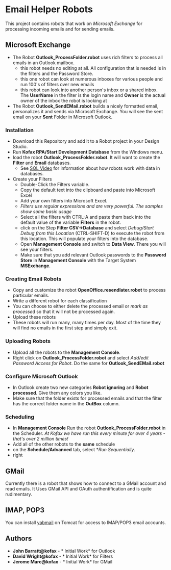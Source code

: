 # Email Helper Robots
This project contains robots that work on *Microsoft Exchange* for processing incoming emails and for sending emails.

## Microsoft Exchange
* The Robot **Outlook_ProcessFolder.robot** uses rich filters to process all emails in an Outlook mailbox.
  * this robot needs no editing at all. All configuration that is needed is in the filters and the Password Store.
  * this one robot can look at numerous inboxes for various people and run 100's of filters over new emails
  * this robot can look into another person's inbox or a shared inbox. The **UserName** in the filter is the login name and **Owner** is the actual owner of the inbox the robot is looking at
* The Robot **Outlook_SendEMail.robot** builds a nicely formatted email, personalizes it and sends via Microsoft Exchange. You will see the sent email on your **Sent** Folder in Microsoft Outlook.

### Installation
* Download this Repository and add it to a Robot project in your Design Studio.
* Run **Kofax RPA/Start Development Database** from the Windows menu. 
* load the robot **Outlook_ProcessFolder.robot**. It will want to create the **Filter** and **Email** databases.
  * See [SQL Video](https://www.dropbox.com/s/2k2as07yinjijps/Kapow%20-%20Data%20In%20Sql.mp4?dl=0) for information about how robots work with data in databases.
* Create your Filters
  * Double-Click the Filters variable.
  * Copy the default text into the clipboard and paste into Microsoft Excel
  * Add your own filters into Microsoft Excel.
  * *Filters use regular expressions and are very powerful. The samples show some basic usage*
  * Select all the filters with CTRL-A and paste them back into the default value of the variable **Filters** in the robot.
  * click on the Step **Filter CSV->Database** and select *Debug/Start Debug from this Location* (CTRL-SHIFT-D) to execute the robot from this location. This will populate your filters into the database.
  * Open **Management Console** and switch to **Data View**. There you will see your filters.
  * Make sure that you add relevant Outlook passwords to the **Password Store** in **Management Console** with the Target System **MSExchange**.
### Creating Email Robots
* Copy and customize the robot **OpenOffice.resendlater.robot** to process particular emails.
* Write a different robot for each classification
* You can choose to either delete the processed email or *mark as processe*d so that it will not be processed again.
* Upload these robots
* These robots will run many, many times per day. Most of the time they will find no emails in the first step and simply exit.
### Uploading Robots
* Upload all the robots to the **Management Console**.
* Right click on **Outlook_ProcessFolder.robot** and select *Add/edit Password Access for Robot*. Do the same for **Outlook_SendEMail.robot**

### Configure Microsoft Outlook ###
* In Outlook create two new categories **Robot ignoring** and **Robot processed**. Give them any colors you like.
* Make sure that the folder exists for processed emails and that the filter has the correct folder name in the **OutBox** column.

### Scheduling
 * In **Management Console** Run the robot **Outlook_ProcessFolder.robot** in the Scheduler. *At Kofax we have run this every minute for over 4 years - that's over 2 million times!*
 * Add all of the other robots to the **same** schedule
 * on the **Schedule/Advanced** tab, select **Run Sequentially*.
 * right
 
## GMail
Currently there is a robot that shows how to connect to a GMail account and read emails. It Uses GMail API and OAuth authentification and is quite rudimentary.

## IMAP, POP3
You can install [yabmail](http://yawebmail.sourceforge.net/overview.html) on Tomcat for access to IMAP/POP3 email accounts.

## Authors

* **John Barratt@kofax** - * Initial Work* for Outlook
* **David Wright@kofax** - * Initial Work* for Filters
* **Jerome Marc@kofax** - * Initial Work* for GMail
